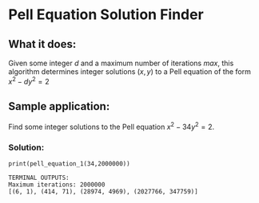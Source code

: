 # Pell Equation Solution Finder

## What it does:
Given some integer $d$ and a maximum number of iterations $max$, this algorithm determines integer solutions $(x,y)$ to a Pell equation of the form $x^2 - dy^2 =2$ 

## Sample application: 
Find some integer solutions to the Pell equation $x^2-34y^2=2$.

### Solution: 
```
print(pell_equation_1(34,2000000))

TERMINAL OUTPUTS:
Maximum iterations: 2000000
[(6, 1), (414, 71), (28974, 4969), (2027766, 347759)]
```

